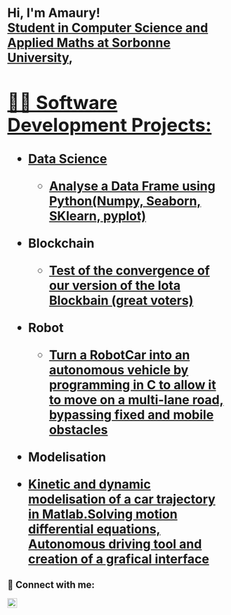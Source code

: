 <h1>Hi, I'm Amaury! <br/><a href="https://github.com/joshmadakor1">Student in Computer Science and Applied Maths at Sorbonne University</a>, <a href="https://www.linkedin.com/in/amaury-rodriguez-le-mazou/">

<h2>👨‍💻 Software Development Projects:</h2>


- <b>Data Science</b>
  - [Analyse a Data Frame using Python(Numpy, Seaborn, SKlearn, pyplot)](https://github.com/amauryrlm/Data-Science-Music)

  
- <b>Blockchain</b>
  - [Test of the convergence of our version of the Iota Blockbain (great voters)](https://github.com/Shimaadakunn/Cellular_consensus)
  
- <b>Robot</b>
  - [Turn a RobotCar into an autonomous vehicle by programming in C to allow it to move on a multi-lane road, bypassing fixed and mobile obstacles](https://github.com/amauryrlm/RobotCar)
  
 - <b>Modelisation</b>
  - [Kinetic and dynamic modelisation of a car trajectory in Matlab.Solving motion differential equations, Autonomous driving tool and creation of a grafical interface](https://github.com/Niiivek/Projet_voiture)


<h2> 🤳 Connect with me:</h2>


[<img align="left" alt="JoshMadakor | LinkedIn" width="22px" src="https://cdn.jsdelivr.net/npm/simple-icons@v3/icons/linkedin.svg" />][linkedin]


[linkedin]: (https://www.linkedin.com/in/amaury-rodriguez-le-mazou/)

<!--
**joshmadakor1/joshmadakor1** is a ✨ _special_ ✨ repository because its `README.md` (this file) appears on your GitHub profile.

Here are some ideas to get you started:

- 🔭 I’m currently working on ...
- 🌱 I’m currently learning ...
- 👯 I’m looking to collaborate on ...
- 🤔 I’m looking for help with ...
- 💬 Ask me about ...
- 📫 How to reach me: ...
- 😄 Pronouns: ...
- ⚡ Fun fact: ...
-->
